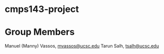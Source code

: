 # cmps143-project

Group Members
=============
Manuel (Manny) Vassos, mvassos@ucsc.edu
Tarun Salh, tsalh@ucsc.edu